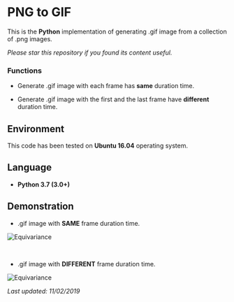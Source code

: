 # PNG to GIF

This is the **Python** implementation of generating .gif image from a collection of .png images.

<i>Please star this repository if you found its content useful.</i>

### Functions

- Generate .gif image with each frame has **same** duration time.

- Generate .gif image with the first and the last frame have **different** duration time.

## Environment

This code has been tested on **Ubuntu 16.04** operating system.

## Language

* __Python 3.7 (3.0+)__

## Demonstration

- .gif image with **SAME** frame duration time.

![Equivariance](https://github.com/HeZhang1994/png-to-gif/blob/master/Img_Frames/imgGIF_SAME.gif)

<br>

- .gif image with **DIFFERENT** frame duration time.

![Equivariance](https://github.com/HeZhang1994/png-to-gif/blob/master/Img_Frames/imgGIF_DIFF.gif)

<i>Last updated: 11/02/2019</i>
